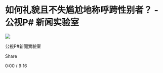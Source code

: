 # 如何礼貌且不失尴尬地称呼跨性别者？ - 公视P# 新闻实验室

![](https://i.ytimg.com/an/MDcOT4z7GS1SRGG2g7z43g/featured_channel.jpg?v=6047161b)

公視P#新聞實驗室

Share

0:00 / 9:16
